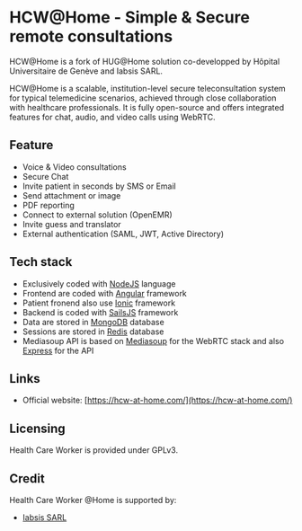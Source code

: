# HCW@Home - Simple & Secure remote consultations

HCW@Home is a fork of HUG@Home solution co-developped by Hôpital Universitaire de Genève and Iabsis SARL.

HCW@Home is a scalable, institution-level secure teleconsultation system for typical telemedicine scenarios, achieved through close collaboration with healthcare professionals. It is fully open-source and offers integrated features for chat, audio, and video calls using WebRTC.

## Feature

- Voice & Video consultations
- Secure Chat
- Invite patient in seconds by SMS or Email
- Send attachment or image
- PDF reporting
- Connect to external solution (OpenEMR)
- Invite guess and translator
- External authentication (SAML, JWT, Active Directory)

## Tech stack

- Exclusively coded with [NodeJS](https://nodejs.org) language
- Frontend are coded with [Angular](https://angular.io) framework
- Patient fronend also use [Ionic](https://ionicframework.com) framework
- Backend is coded with [SailsJS](https://sailsjs.com) framework
- Data are stored in [MongoDB](https://www.mongodb.com) database
- Sessions are stored in [Redis](https://redis.io/) database
- Mediasoup API is based on [Mediasoup](https://mediasoup.org/) for the WebRTC stack and also [Express](https://expressjs.com/fr/) for the API

## Links

- Official website: [https://hcw-at-home.com/](https://hcw-at-home.com/)

## Licensing

Health Care Worker is provided under GPLv3.

## Credit

Health Care Worker @Home is supported by:

- [Iabsis SARL](https://www.iabsis.com)

